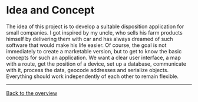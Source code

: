 # Idea and Concept

The idea of ​​this project is to develop a suitable disposition application for small companies. I got inspired by my uncle, who sells his farm products himself by delivering them with car
and has always dreamed of such software that would make his life easier. Of course, the goal is not immediately to create a marketable version, but to get to know the basic concepts for such an 
application. We want a clear user interface, a map with a route, get the position of a device, set up a database, communicate with it, process the data, geocode addresses and serialize objects. 
Everything should work independently of each other to remain flexible.

---

[Back to the overview](./../../README.md)
